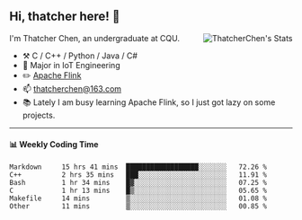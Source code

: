 ## Hi, thatcher here! :wave:

<img align="right" src="https://github-readme-stats.vercel.app/api?username=thatcherchen&title_color=333&text_color=777" alt="ThatcherChen's Stats" >

I'm Thatcher Chen, an undergraduate at CQU.

- :hammer_and_pick:  C / C++ / Python / Java / C# 
- :seedling:  Major in IoT Engineering
- :pencil2: [Apache Flink](https://github.com/apache/flink)
- :mailbox: thatcherchen@163.com
- :books: Lately I am busy learning Apache Flink, so I just got lazy on some projects.

---

#### :bar_chart: Weekly Coding Time

<!--START_SECTION:waka-->

```text
Markdown     15 hrs 41 mins  ██████████████████░░░░░░░   72.26 %
C++          2 hrs 35 mins   ███░░░░░░░░░░░░░░░░░░░░░░   11.91 %
Bash         1 hr 34 mins    █▓░░░░░░░░░░░░░░░░░░░░░░░   07.25 %
C            1 hr 13 mins    █▒░░░░░░░░░░░░░░░░░░░░░░░   05.65 %
Makefile     14 mins         ▒░░░░░░░░░░░░░░░░░░░░░░░░   01.08 %
Other        11 mins         ▒░░░░░░░░░░░░░░░░░░░░░░░░   00.85 %
```

<!--END_SECTION:waka-->
